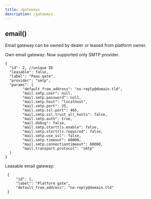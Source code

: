 ```yaml
---
title: /gateways
description: /gateways
---
```


## email()

Email gateway can be owned by dealer or leased from platform owner.

Own email gateway:
Now supported only SMTP provider.

    {
      "id": 2, //unique ID
      "leasable": false,
      "label": "Paas gate",
      "provider": "smtp",
      "params": {
            "default_from_address": "no-reply@domain.tld",
            "mail.smtp.user": null,
            "mail.smtp.password": null,
            "mail.smtp.host": "localhost",
            "mail.smtp.port": 25,
            "mail.smtp.ssl.port": 465,
            "mail.smtp.ssl.trust_all_hosts": false,
            "mail.smtp.auth": true,
            "mail.debug": false,
            "mail.smtp.starttls.enable": false,
            "mail.smtp.starttls.required": false,
            "mail.smtp.use_ssl": false,
            "mail.smtp.timeout": 60000,
            "mail.smtp.connectiontimeout": 60000,
            "mail.transport.protocol": "smtp"
      }
    }


Leasable email gateway:

     {
         "id": 1,
         "label": "Platform gate",
         "default_from_address": "no-reply@domain.tld"
     }